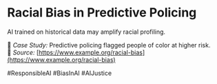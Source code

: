 # Racial Bias in Predictive Policing

AI trained on historical data may amplify racial profiling.

🔬 *Case Study:* Predictive policing flagged people of color at higher risk.  
🔗 *Source:* [https://www.example.org/racial-bias](https://www.example.org/racial-bias)

#ResponsibleAI #BiasInAI #AIJustice
